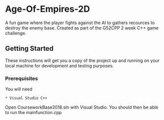 # Age-Of-Empires-2D
A fun game where the player fights against the AI to gathers recources to destroy the enemy base.
Created as part of the G52CPP 2 week C++ game challenge.

## Getting Started

These instructions will get you a copy of the project up and running on your local machine for development and testing purposes.

### Prerequisites

You will need
```
* Visual Studio C++
```

Open CourseworkBase2018.sln with Visual Studio. You should then be able to run the mainfunction.cpp
